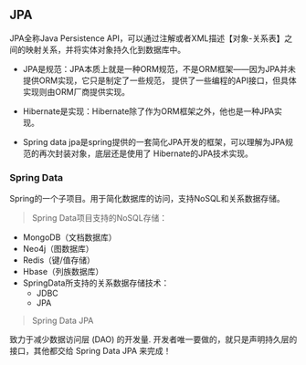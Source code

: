 ## JPA

JPA全称Java Persistence API，可以通过注解或者XML描述【对象-关系表】之间的映射关系，并将实体对象持久化到数据库中。

- JPA是规范：JPA本质上就是一种ORM规范，不是ORM框架——因为JPA并未提供ORM实现，它只是制定了一些规范，
  提供了一些编程的API接口，但具体实现则由ORM厂商提供实现。
  
- Hibernate是实现：Hibernate除了作为ORM框架之外，他也是一种JPA实现。

- Spring data jpa是spring提供的一套简化JPA开发的框架，可以理解为JPA规范的再次封装对象，底层还是使用了
  Hibernate的JPA技术实现。
  
### Spring Data

Spring的一个子项目。用于简化数据库的访问，支持NoSQL和关系数据存储。

> Spring Data项目支持的NoSQL存储：

- MongoDB（文档数据库）
- Neo4j（图数据库）
- Redis（键/值存储）
- Hbase（列族数据库）
- SpringData所支持的关系数据存储技术：
  - JDBC
  - JPA

> Spring Data JPA

致力于减少数据访问层 (DAO) 的开发量. 开发者唯一要做的，就只是声明持久层的接口，其他都交给 Spring Data JPA 来完成！

